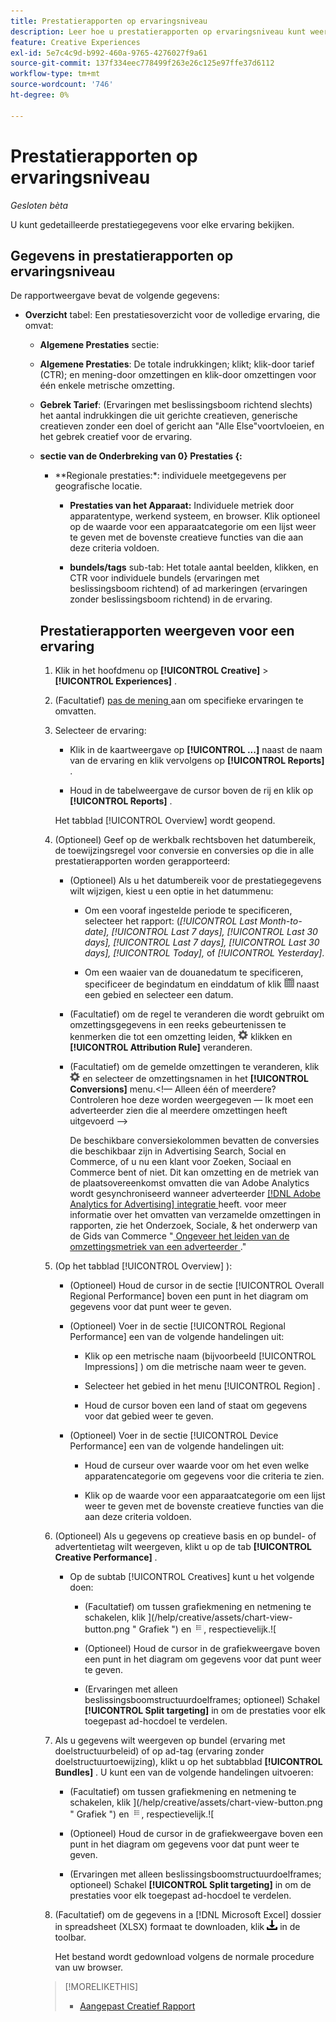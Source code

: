 ```yaml
---
title: Prestatierapporten op ervaringsniveau
description: Leer hoe u prestatierapporten op ervaringsniveau kunt weergeven.
feature: Creative Experiences
exl-id: 5e7c4c9d-b992-460a-9765-4276027f9a61
source-git-commit: 137f334eec778499f263e26c125e97ffe37d6112
workflow-type: tm+mt
source-wordcount: '746'
ht-degree: 0%

---
```


# Prestatierapporten op ervaringsniveau

*Gesloten bèta*

U kunt gedetailleerde prestatiegegevens voor elke ervaring bekijken.

## Gegevens in prestatierapporten op ervaringsniveau

De rapportweergave bevat de volgende gegevens:

* **Overzicht** tabel: Een prestatiesoverzicht voor de volledige ervaring, die omvat:

   * **Algemene Prestaties** sectie:

   * **Algemene Prestaties**: De totale indrukkingen; klikt; klik-door tarief (CTR); en mening-door omzettingen en klik-door omzettingen voor één enkele metrische omzetting. <!-- Just one, or can you select multiple? And I don't see this as of 2/8:  You can optionally combine two metrics at a time into a single chart. -->

     <!--
     ![Overall performance](/help/creative/assets/experience-report-overall-performance.png "Overall performance"){width="100" zoomable="yes"}
          -->

   * **Gebrek Tarief**: (Ervaringen met beslissingsboom richtend slechts) het aantal indrukkingen die uit gerichte creatieven, generische creatieven zonder een doel of gericht aan &quot;Alle Else&quot;voortvloeien, en het gebrek creatief voor de ervaring.

     <!--
     ![Default rate](/help/creative/assets/experience-report-default-rate.png "Default rate"){width="100" zoomable="yes"} 
     -->

   * **sectie van de Onderbreking van 0} Prestaties {:**

      * **Regionale prestaties:*: individuele meetgegevens per geografische locatie.

        <!-- You can optionally do the following:
    
      * Click a metric name (such as [!UICONTROL Impressions]) to view that metric.

      * Select the region in the **[!UICONTROL Region]** menu.
      
      -->

        <!--   
      ![Regional performance](/help/creative/assets/experience-report-regional-performance.png "Regional performance"){width="100" zoomable="yes"}
      -->

      * **Prestaties van het Apparaat:** Individuele metriek door apparatentype, werkend systeem, en browser. Klik optioneel op de waarde voor een apparaatcategorie om een lijst weer te geven met de bovenste creatieve functies van <!-- NN --> die aan deze criteria voldoen.

        <!--    
      ![Device performance](/help/creative/assets/experience-report-device-performance.png "Device performance"){width="100" zoomable="yes"}
      -->

* **Creatieve Prestaties** tab*: Een prestatiesoverzicht door creatieve en bundel of ad markering, die omvatten:

   * **Creatieven** sub-tab: Het totale aantal beelden, klikt, en CTR voor elk creatief in de ervaring.<!-- No breakdown yet for the individual ad elements and/or the served ads. -->

     <!--

     * *Experiences with decision tree targeting:* The total number of impressions, clicks, and CTR for each creative. You can optionally do the following:
     
       * To break out the performance for each ad target, enable **[!UICONTROL Split targeting]**.

       * To switch between the grid view and a trend chart, which includes the addition of view-through conversions and click-through conversions (using the conversions specified in the top toolbar), click ![Chart](/help/creative/assets/chart-view-button.png "Chart") and ![Grid](/help/creative/assets/table-view-button.png "Grid") above the report. [Find out about this:  ..., and total conversions for specified conversion metricsYour conversion metrics are combined into one Conversions column set unless you have made individual metric column sets available within Advertising Cloud Search.]

     * *Experiences without decision tree targeting:* The total number of impressions, clicks, and click-through rate (CTR) for each creative. You can optionally do the following:

       * To switch between the grid view and a trend chart, which includes the addition of view-through conversions and click-through conversions (using the conversions specified in the top toolbar), click ![Chart](/help/creative/assets/chart-view-button.png "Chart") and ![Grid](/help/creative/assets/table-view-button.png "Grid") above the report.

     -->

   * **bundels/tags** sub-tab: Het totale aantal beelden, klikken, en CTR voor individuele bundels (ervaringen met beslissingsboom richtend) of ad markeringen (ervaringen zonder beslissingsboom richtend) in de ervaring.

     <!--
   
     * *Experiences with decision tree targeting:* The total number of impressions, clicks, and CTR for each bundle. You can optionally do the following:
     
       * To break out the performance for each ad target, enable **[!UICONTROL Split targeting]**.

       * To switch between the grid view and a trend chart, which includes the addition of view-through conversions  and click-through conversions (using on the conversions specified in the top toolbar), click ![Chart](/help/creative/assets/chart-view-button.png "Chart") and ![Grid](/help/creative/assets/table-view-button.png "Grid") above the report.

     * *Experiences without decision tree targeting:* The total number of impressions, clicks, and click-through rate (CTR) for each ad tag. You can optionally do the following:

       * To switch between the grid view and a trend chart, which includes the addition of view-through conversions and click-through conversions (using the conversions specified in the top toolbar), click ![Chart](/help/creative/assets/chart-view-button.png "Chart") and ![Grid](/help/creative/assets/table-view-button.png "Grid") above the report.

     -->

## Prestatierapporten weergeven voor een ervaring

1. Klik in het hoofdmenu op **[!UICONTROL Creative]** > **[!UICONTROL Experiences]** .

1. (Facultatief) [ pas de mening ](/help/creative/introduction/customize-data-views.md) aan om specifieke ervaringen te omvatten.

1. Selecteer de ervaring:

   * Klik in de kaartweergave op **[!UICONTROL ...]** naast de naam van de ervaring en klik vervolgens op **[!UICONTROL Reports]** .

   * Houd in de tabelweergave de cursor boven de rij en klik op **[!UICONTROL Reports]** .

   Het tabblad [!UICONTROL Overview] wordt geopend.

1. (Optioneel) Geef op de werkbalk rechtsboven het datumbereik, de toewijzingsregel voor conversie en conversies op die in alle prestatierapporten worden gerapporteerd:

   * (Optioneel) Als u het datumbereik voor de prestatiegegevens wilt wijzigen, kiest u een optie in het datummenu:

      * Om een vooraf ingestelde periode te specificeren, selecteer het rapport: (*[!UICONTROL Last Month-to-date],* *[!UICONTROL Last 7 days],* *[!UICONTROL Last 30 days],* *[!UICONTROL Last 7 days],* *[!UICONTROL Last 30 days],* *[!UICONTROL Today],* of *[!UICONTROL Yesterday]*.

      * Om een waaier van de douanedatum te specificeren, specificeer de begindatum en einddatum <!-- in the format MM/DD/YYYY or M/D/YYYY,--> of klik ![ kalenderpictogram ](/help/search-social-commerce/assets/calendar.png) naast een gebied en selecteer een datum.

   * (Facultatief) om de regel te veranderen die wordt gebruikt om omzettingsgegevens in een reeks gebeurtenissen te kenmerken die tot een omzetting leiden, ![ Montages ](/help/creative/assets/settings.png) klikken en **[!UICONTROL Attribution Rule]** veranderen.

   * (Facultatief) om de gemelde omzettingen te veranderen, klik ![ Montages ](/help/creative/assets/settings.png) en selecteer de omzettingsnamen in het **[!UICONTROL Conversions]** menu.&lt;!— Alleen één of meerdere? Controleren hoe deze worden weergegeven — Ik moet een adverteerder zien die al meerdere omzettingen heeft uitgevoerd —>

     De beschikbare conversiekolommen bevatten de conversies die beschikbaar zijn in Advertising Search, Social en Commerce, of u nu een klant voor Zoeken, Sociaal en Commerce bent of niet. Dit kan omzetting en de metriek van de plaatsovereenkomst omvatten die van Adobe Analytics wordt gesynchroniseerd wanneer adverteerder [  [!DNL Adobe Analytics for Advertising]  integratie ](/help/integrations/analytics/overview.md) heeft. <!--Analytics calculated metrics and advanced calculated metrics aren't available.--> voor meer informatie over het omvatten van verzamelde omzettingen in rapporten, zie het Onderzoek, Sociale, &amp; het onderwerp van de Gids van Commerce &quot;[ Ongeveer het leiden van de omzettingsmetriek van een adverteerder ](/help/search-social-commerce/admin/conversion-metrics/conversion-metric-about.md).&quot;

1. (Op het tabblad [!UICONTROL Overview] ):

   * (Optioneel) Houd de cursor in de sectie [!UICONTROL Overall Regional Performance] boven een punt in het diagram om gegevens voor dat punt weer te geven.

   * (Optioneel) Voer in de sectie [!UICONTROL Regional Performance] een van de volgende handelingen uit:

      * Klik op een metrische naam (bijvoorbeeld [!UICONTROL Impressions] ) om die metrische naam weer te geven.

      * Selecteer het gebied in het menu [!UICONTROL Region] .

      * Houd de cursor boven een land of staat om gegevens voor dat gebied weer te geven.

   * (Optioneel) Voer in de sectie [!UICONTROL Device Performance] een van de volgende handelingen uit:

      * Houd de curseur over waarde voor om het even welke apparatencategorie om gegevens voor die criteria te zien.

      * Klik op de waarde voor een apparaatcategorie om een lijst weer te geven met de bovenste creatieve functies van <!-- NN--> die aan deze criteria voldoen.

1. (Optioneel) Als u gegevens op creatieve basis en op bundel- of advertentietag wilt weergeven, klikt u op de tab **[!UICONTROL Creative Performance]** .

   * Op de subtab [!UICONTROL Creatives] kunt u het volgende doen:

      * (Facultatief) om tussen grafiekmening en netmening te schakelen, klik ](/help/creative/assets/chart-view-button.png " Grafiek ") en ![Raster](/help/creative/assets/table-view-button.png "Raster"), respectievelijk.![

      * (Optioneel) Houd de cursor in de grafiekweergave boven een punt in het diagram om gegevens voor dat punt weer te geven.

      * (Ervaringen met alleen beslissingsboomstructuurdoelframes; optioneel) Schakel **[!UICONTROL Split targeting]** in om de prestaties voor elk toegepast ad-hocdoel te verdelen.

1. Als u gegevens wilt weergeven op bundel (ervaring met doelstructuurbeleid) of op ad-tag (ervaring zonder doelstructuurtoewijzing), klikt u op het subtabblad **[!UICONTROL Bundles]** . U kunt een van de volgende handelingen uitvoeren:

   * (Facultatief) om tussen grafiekmening en netmening te schakelen, klik ](/help/creative/assets/chart-view-button.png " Grafiek ") en ![Raster](/help/creative/assets/table-view-button.png "Raster"), respectievelijk.![

   * (Optioneel) Houd de cursor in de grafiekweergave boven een punt in het diagram om gegevens voor dat punt weer te geven.

   * (Ervaringen met alleen beslissingsboomstructuurdoelframes; optioneel) Schakel **[!UICONTROL Split targeting]** in om de prestaties voor elk toegepast ad-hocdoel te verdelen.

1. (Facultatief) om de gegevens in a [!DNL Microsoft Excel] dossier in spreadsheet (XLSX) formaat te downloaden, klik ![ Download ](/help/creative/assets/download.png " Download ") in de toolbar.

   Het bestand wordt gedownload volgens de normale procedure van uw browser.

>[!MORELIKETHIS]
>
>* [ Aangepast Creatief Rapport ](/help/creative/report-custom-creative.md)

